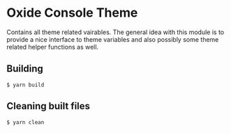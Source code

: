 # Oxide Console Theme

Contains all theme related vairables. The general idea with this module is to provide a nice interface to theme variables and also possibly some theme related helper functions as well.

## Building

```console
$ yarn build
```

## Cleaning built files

```console
$ yarn clean
```
